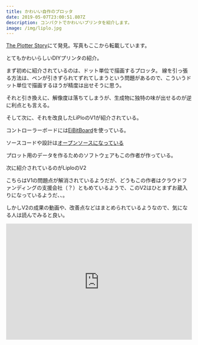 ```yaml
---
title: かわいい自作のプロッタ
date: 2019-05-07T23:00:51.807Z
description: コンパクトでかわいいプリンタを紹介します。
image: /img/liplo.jpg
---
```

[The Plotter Story](https://www.benjaminpoilve.com/projects/plotter-story.html)にて発見。写真もここから転載しています。

とてもかわいらしいDIYプリンタの紹介。

まず初めに紹介されているのは、ドット単位で描画するプロッタ。
線を引っ張る方法は、ペンが引きずられてずれてしまうという問題があるので、こういうドット単位で描画するほうが精度は出せそうに思う。

それと引き換えに、解像度は落ちてしまうが、生成物に独特の味が出せるのが逆に利点とも言える。

そして次に、それを改良したLiPloのV1が紹介されている。

コントローラーボードには[EiBitBoard](http://www.schmalzhaus.com/EBB/)を使っている。

ソースコードや設計は[オープンソースになっている](https://github.com/BenjaminPoilve/Liplo)

プロット用のデータを作るためのソフトウェアもこの作者が作っている。

次に紹介されているのがLiploのV2

こちらはV1の問題点が解消されているようだが、どうもこの作者はクラウドファンディングの支援会社（？）ともめているようで、このV2はひとまずお蔵入りになっているようだ、、。

しかしV2の成果の動画や、改善点などはまとめられているようなので、気になる人は読んでみると良い。

<iframe width="100%" height="315" src="https://www.youtube.com/embed/27pN25DA5TU" frameborder="0" allow="accelerometer; autoplay; encrypted-media; gyroscope; picture-in-picture" allowfullscreen></iframe>
